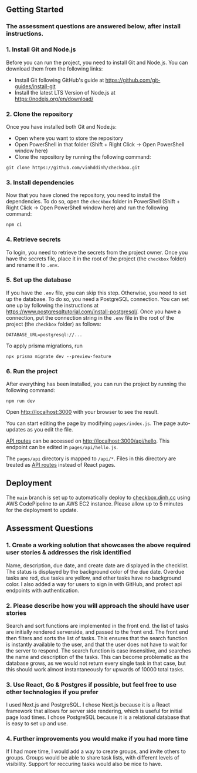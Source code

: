 ## Getting Started

### The assessment questions are answered below, after install instructions.

### 1. Install Git and Node.js
Before you can run the project, you need to install Git and Node.js. You can download them from the following links:
- Install Git following GitHub's guide at https://github.com/git-guides/install-git  
- Install the latest LTS Version of Node.js at https://nodejs.org/en/download/
### 2. Clone the repository
Once you have installed both Git and Node.js: 
- Open where you want to store the repository
- Open PowerShell in that folder (Shift + Right Click -> Open PowerShell window here)
- Clone the repository by running the following command:
```
git clone https://github.com/vinhddinh/checkbox.git
```
### 3. Install dependencies
Now that you have cloned the repository, you need to install the dependencies. To do so, open the `checkbox` folder in PowerShell (Shift + Right Click -> Open PowerShell window here) and run the following command:
```
npm ci
```
### 4. Retrieve secrets
To login, you need to retrieve the secrets from the project owner. Once you have the secrets file, place it in the root of the project (the `checkbox` folder) and rename it to `.env`.
### 5. Set up the database
If you have the `.env` file, you can skip this step. Otherwise, you need to set up the database. To do so, you need a PostgreSQL connection. You can set one up by following the instructions at https://www.postgresqltutorial.com/install-postgresql/. Once you have a connection, put the connection string in the `.env` file in the root of the project (the `checkbox` folder) as follows:
```
DATABASE_URL=postgresql://...
```


To apply prisma migrations, run 
```
npx prisma migrate dev --preview-feature
```

### 6. Run the project
After everything has been installed, you can run the project by running the following command:
```
npm run dev
```

Open [http://localhost:3000](http://localhost:3000) with your browser to see the result.

You can start editing the page by modifying `pages/index.js`. The page auto-updates as you edit the file.

[API routes](https://nextjs.org/docs/api-routes/introduction) can be accessed on [http://localhost:3000/api/hello](http://localhost:3000/api/hello). This endpoint can be edited in `pages/api/hello.js`.

The `pages/api` directory is mapped to `/api/*`. Files in this directory are treated as [API routes](https://nextjs.org/docs/api-routes/introduction) instead of React pages.

## Deployment

The `main` branch is set up to automatically deploy to [checkbox.dinh.cc](https://checkbox.dinh.cc) using AWS CodePipeline to an AWS EC2 instance.
Please allow up to 5 minutes for the deployment to update.

## Assessment Questions

### 1. Create a working solution that showcases the above required user stories & addresses the risk identified
Name, description, due date, and create date are displayed in the checklist.  
The status is displayed by the background color of the due date. Overdue tasks are red, due tasks are yellow, and other tasks have no background color.
I also added a way for users to sign in with GitHub, and protect api endpoints with authentication.

### 2. Please describe how you will approach the should have user stories
Search and sort functions are implemented in the front end. the list of tasks are initially rendered serverside, and passed to the front end. The front end then filters and sorts the list of tasks. This ensures that the search function is instantly available to the user, and that the user does not have to wait for the server to respond. The search function is case insensitive, and searches the name and description of the tasks. This can become problematic as the database grows, as we would not return every single task in that case, but this should work almost instantaneously for upwards of 10000 total tasks.

### 3. Use React, Go & Postgres if possible, but feel free to use other technologies if you prefer
I used Next.js and PostgreSQL. I chose Next.js because it is a React framework that allows for server side rendering, which is useful for initial page load times. I chose PostgreSQL because it is a relational database that is easy to set up and use.

### 4. Further improvements you would make if you had more time
If I had more time, I would add a way to create groups, and invite others to groups. Groups would be able to share task lists, with different levels of visibility. Support for reccuring tasks would also be nice to have.
